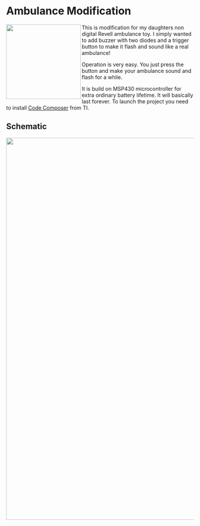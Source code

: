 # Ambulance Modification
<img src="https://github.com/gaskoin/ambulance-mod/assets/5610300/7c8ce538-1e16-416a-9847-a127a4ec9c12.png" height="200" align="left"/>This is modification for my daughters non digital Revell ambulance toy. I simply wanted to add buzzer with two diodes and a trigger button to make it flash and sound like a real ambulance!

Operation is very easy. You just press the button and make your ambulance sound and flash for a while.

It is build on MSP430 microcontroller for extra ordinary battery lifetime. It will basically last forever. To launch the project you need to install [Code Composer](https://www.ti.com/tool/CCSTUDIO) from TI.
<br clear="left"/>

## Schematic
<img src="https://github.com/gaskoin/ambulance-mod/assets/5610300/fd8313fd-94e0-455c-bd16-d76b2cb0711e.png" width="1024" />
